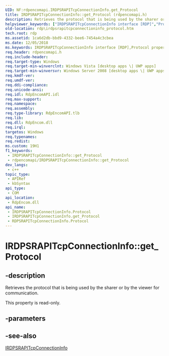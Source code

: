 ```yaml
---
UID: NF:rdpencomapi.IRDPSRAPITcpConnectionInfo.get_Protocol
title: IRDPSRAPITcpConnectionInfo::get_Protocol (rdpencomapi.h)
description: Retrieves the protocol that is being used by the sharer or by the viewer for communication.
helpviewer_keywords: ["IRDPSRAPITcpConnectionInfo interface [RDP]","Protocol property","IRDPSRAPITcpConnectionInfo.Protocol","IRDPSRAPITcpConnectionInfo.get_Protocol","IRDPSRAPITcpConnectionInfo::Protocol","IRDPSRAPITcpConnectionInfo::get_Protocol","Protocol property [RDP]","Protocol property [RDP]","IRDPSRAPITcpConnectionInfo interface","Protocol property [RDP]","RDPSRAPITcpConnectionInfo object","RDPSRAPITcpConnectionInfo object [RDP]","Protocol property","get_Protocol","rdp.irdpsrapitcpconnectioninfo_protocol","rdpencomapi/IRDPSRAPITcpConnectionInfo::Protocol","rdpencomapi/IRDPSRAPITcpConnectionInfo::get_Protocol"]
old-location: rdp\irdpsrapitcpconnectioninfo_protocol.htm
tech.root: rdp
ms.assetid: 1ca6d2db-bbd9-4332-bee6-7454a4c3cbea
ms.date: 12/05/2018
ms.keywords: IRDPSRAPITcpConnectionInfo interface [RDP],Protocol property, IRDPSRAPITcpConnectionInfo.Protocol, IRDPSRAPITcpConnectionInfo.get_Protocol, IRDPSRAPITcpConnectionInfo::Protocol, IRDPSRAPITcpConnectionInfo::get_Protocol, Protocol property [RDP], Protocol property [RDP],IRDPSRAPITcpConnectionInfo interface, Protocol property [RDP],RDPSRAPITcpConnectionInfo object, RDPSRAPITcpConnectionInfo object [RDP],Protocol property, get_Protocol, rdp.irdpsrapitcpconnectioninfo_protocol, rdpencomapi/IRDPSRAPITcpConnectionInfo::Protocol, rdpencomapi/IRDPSRAPITcpConnectionInfo::get_Protocol
req.header: rdpencomapi.h
req.include-header: 
req.target-type: Windows
req.target-min-winverclnt: Windows Vista [desktop apps \| UWP apps]
req.target-min-winversvr: Windows Server 2008 [desktop apps \| UWP apps]
req.kmdf-ver: 
req.umdf-ver: 
req.ddi-compliance: 
req.unicode-ansi: 
req.idl: RdpEncomAPI.idl
req.max-support: 
req.namespace: 
req.assembly: 
req.type-library: RdpEncomAPI.tlb
req.lib: 
req.dll: RdpEncom.dll
req.irql: 
targetos: Windows
req.typenames: 
req.redist: 
ms.custom: 19H1
f1_keywords:
 - IRDPSRAPITcpConnectionInfo::get_Protocol
 - rdpencomapi/IRDPSRAPITcpConnectionInfo::get_Protocol
dev_langs:
 - c++
topic_type:
 - APIRef
 - kbSyntax
api_type:
 - COM
api_location:
 - RdpEncom.dll
api_name:
 - IRDPSRAPITcpConnectionInfo.Protocol
 - IRDPSRAPITcpConnectionInfo.get_Protocol
 - RDPSRAPITcpConnectionInfo.Protocol
---
```


# IRDPSRAPITcpConnectionInfo::get_Protocol


## -description

Retrieves the protocol that is being used by the sharer or by the viewer for communication.

This property is read-only.

## -parameters

## -see-also

<a href="https://docs.microsoft.com/windows/desktop/api/rdpencomapi/nn-rdpencomapi-irdpsrapitcpconnectioninfo">IRDPSRAPITcpConnectionInfo</a>

